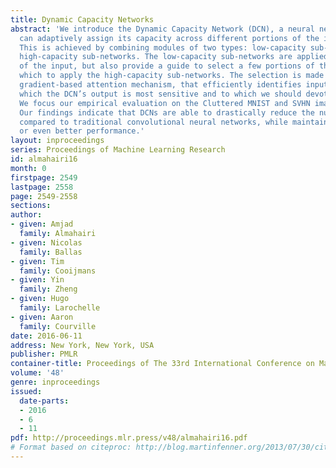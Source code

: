 ```yaml
---
title: Dynamic Capacity Networks
abstract: 'We introduce the Dynamic Capacity Network (DCN), a neural network that
  can adaptively assign its capacity across different portions of the input data.
  This is achieved by combining modules of two types: low-capacity sub-networks and
  high-capacity sub-networks. The low-capacity sub-networks are applied across most
  of the input, but also provide a guide to select a few portions of the input on
  which to apply the high-capacity sub-networks. The selection is made using a novel
  gradient-based attention mechanism, that efficiently identifies input regions for
  which the DCN’s output is most sensitive and to which we should devote more capacity.
  We focus our empirical evaluation on the Cluttered MNIST and SVHN image datasets.
  Our findings indicate that DCNs are able to drastically reduce the number of computations,
  compared to traditional convolutional neural networks, while maintaining similar
  or even better performance.'
layout: inproceedings
series: Proceedings of Machine Learning Research
id: almahairi16
month: 0
firstpage: 2549
lastpage: 2558
page: 2549-2558
sections: 
author:
- given: Amjad
  family: Almahairi
- given: Nicolas
  family: Ballas
- given: Tim
  family: Cooijmans
- given: Yin
  family: Zheng
- given: Hugo
  family: Larochelle
- given: Aaron
  family: Courville
date: 2016-06-11
address: New York, New York, USA
publisher: PMLR
container-title: Proceedings of The 33rd International Conference on Machine Learning
volume: '48'
genre: inproceedings
issued:
  date-parts:
  - 2016
  - 6
  - 11
pdf: http://proceedings.mlr.press/v48/almahairi16.pdf
# Format based on citeproc: http://blog.martinfenner.org/2013/07/30/citeproc-yaml-for-bibliographies/
---
```

